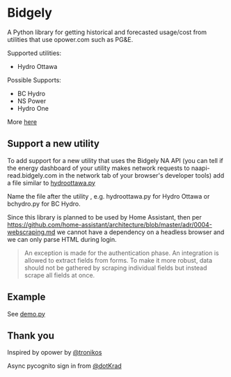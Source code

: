 # Bidgely

A Python library for getting historical and forecasted usage/cost from utilities that use opower.com such as PG&amp;E.

Supported utilities:

- Hydro Ottawa

Possible Supports:

- BC Hydro
- NS Power
- Hydro One

More [here](https://www.bidgely.com/customers/)

## Support a new utility

To add support for a new utility that uses the Bidgely NA API (you can tell if the energy dashboard of your utility makes network requests to naapi-read.bidgely.com in the network tab of your browser's developer tools) add a file similar to
[hydroottawa.py](https://github.com/carterjgreen/bidgely/blob/main/src/opower/utilities/pge.py)

Name the file after the utility , e.g. hydroottawa.py for Hydro Ottawa or bchydro.py for BC Hydro.

Since this library is planned to be used by Home Assistant, then per <https://github.com/home-assistant/architecture/blob/master/adr/0004-webscraping.md> we cannot have a dependency on a headless browser and we can only parse HTML during login.

> An exception is made for the authentication phase. An integration is allowed to extract fields from forms. To make it more robust, data should not be gathered by scraping individual fields but instead scrape all fields at once.

## Example

See [demo.py](https://github.com/carterjgreen/bidgely/blob/main/examples/demo.py)

## Thank you

Inspired by opower by [@tronikos](https://www.github.com/tronikos)

Async pycognito sign in from [@dotKrad](https://www.github.com/dotKrad)
